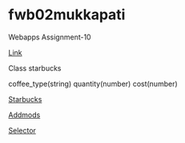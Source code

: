# fwb02mukkapati

Webapps Assignment-10

[Link](https://fwb02mukkapati.herokuapp.com/ )

Class starbucks

coffee_type(string)
quantity(number)
cost(number)

[Starbucks](https://fwb02mukkapati.herokuapp.com/starbucks)

[Addmods](https://fwb02mukkapati.herokuapp.com/addmods?rows=3&cols=4)

[Selector](https://fwb02mukkapati.herokuapp.com/selector)